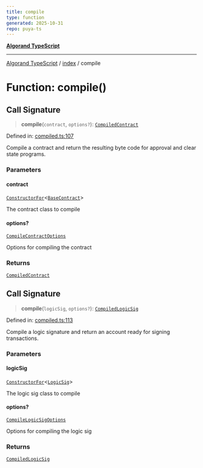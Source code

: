 ```yaml
---
title: compile
type: function
generated: 2025-10-31
repo: puya-ts
---
```

[**Algorand TypeScript**](../../README.md)

***

[Algorand TypeScript](../../modules.md) / [index](../README.md) / compile

# Function: compile()

## Call Signature

> **compile**(`contract`, `options?`): [`CompiledContract`](../type-aliases/CompiledContract.md)

Defined in: [compiled.ts:107](https://github.com/algorandfoundation/puya-ts/blob/main/packages/algo-ts/src/compiled.ts#L107)

Compile a contract and return the resulting byte code for approval and clear state programs.

### Parameters

#### contract

[`ConstructorFor`](../-internal-/type-aliases/ConstructorFor.md)\<[`BaseContract`](../classes/BaseContract.md)\>

The contract class to compile

#### options?

[`CompileContractOptions`](../type-aliases/CompileContractOptions.md)

Options for compiling the contract

### Returns

[`CompiledContract`](../type-aliases/CompiledContract.md)

## Call Signature

> **compile**(`logicSig`, `options?`): [`CompiledLogicSig`](../type-aliases/CompiledLogicSig.md)

Defined in: [compiled.ts:113](https://github.com/algorandfoundation/puya-ts/blob/main/packages/algo-ts/src/compiled.ts#L113)

Compile a logic signature and return an account ready for signing transactions.

### Parameters

#### logicSig

[`ConstructorFor`](../-internal-/type-aliases/ConstructorFor.md)\<[`LogicSig`](../classes/LogicSig.md)\>

The logic sig class to compile

#### options?

[`CompileLogicSigOptions`](../type-aliases/CompileLogicSigOptions.md)

Options for compiling the logic sig

### Returns

[`CompiledLogicSig`](../type-aliases/CompiledLogicSig.md)
